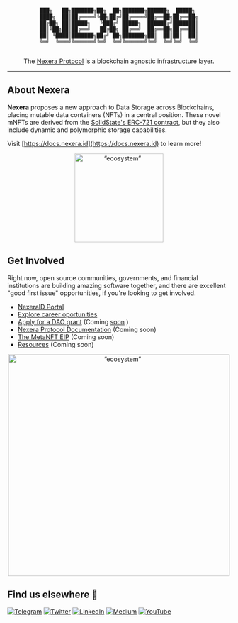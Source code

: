 <div align="center">

```

███╗   ██╗███████╗██╗  ██╗███████╗██████╗  █████╗ 
████╗  ██║██╔════╝╚██╗██╔╝██╔════╝██╔══██╗██╔══██╗
██╔██╗ ██║█████╗   ╚███╔╝ █████╗  ██████╔╝███████║
██║╚██╗██║██╔══╝   ██╔██╗ ██╔══╝  ██╔══██╗██╔══██║
██║ ╚████║███████╗██╔╝ ██╗███████╗██║  ██║██║  ██║
╚═╝  ╚═══╝╚══════╝╚═╝  ╚═╝╚══════╝╚═╝  ╚═╝╚═╝  ╚═╝


```

The [Nexera Protocol](https://nexeraprotocol.com) is a blockchain agnostic infrastructure layer.

---


</div>

## About Nexera

**Nexera** proposes a new approach to Data Storage across Blockchains, placing mutable data containers (NFTs) in a central position. These novel mNFTs are derived from the [SolidState's ERC-721 contract](https://github.com/solidstate-network/solidstate-solidity/tree/master/contracts/token/ERC721), but they also include dynamic and polymorphic storage capabilities.

Visit [https://docs.nexera.id](https://docs.nexera.id) to learn more!

<div align="center">
<img src="https://i.pinimg.com/originals/25/6c/6c/256c6c2e407af3316fd065fe96134327.gif" alt= “ecosystem” width="200" height="value">
</div>


## Get Involved

Right now, open source communities, governments, and financial institutions are building amazing software together, and there are excellent "good first issue" opportunities, if you're looking to get involved.

* [NexeraID Portal](https://nexera.id/)
* [Explore career oportunities](https://www.linkedin.com/company/allianceblock)
* [Apply for a DAO grant](https://dao.allianceblock.io/) (Coming [soon](https://blog.allianceblock.io/abdao-introducing-the-allianceblock-dao-d7ff259e7c9a) )
* [Nexera Protocol Documentation](https://docs.nexeraprotocol.com/) (Coming soon)
* [The MetaNFT EIP](https://eip.nexeraprotocol.com/) (Coming soon)
* [Resources](https://sdk.nexeraprotocol.com/) (Coming soon)

<div align="center">
<img src="https://cdn.dribbble.com/users/107759/screenshots/4330227/dribbble-loop-60.gif" alt= “ecosystem” width="500" height="value">
</div>

## Find us elsewhere 🙋

[![Telegram](https://img.shields.io/badge/Telegram-2CA5E0?style=for-the-badge&logo=telegram&logoColor=white)](https://t.me/AllianceBlock)  [![Twitter](https://img.shields.io/badge/Twitter-1DA1F2?style=for-the-badge&logo=twitter&logoColor=white)](https://twitter.com/intent/follow?screen_name=allianceblock) [![LinkedIn](https://img.shields.io/badge/LinkedIn-0077B5?style=for-the-badge&logo=linkedin&logoColor=white)](https://www.linkedin.com/company/nexeraid) [![Medium](https://img.shields.io/badge/Medium-12100E?style=for-the-badge&logo=medium&logoColor=white)](https://blog.allianceblock.io) [![YouTube](https://img.shields.io/badge/YouTube-FF0000?style=for-the-badge&logo=youtube&logoColor=white)](https://www.youtube.com/@AllianceBlock)
